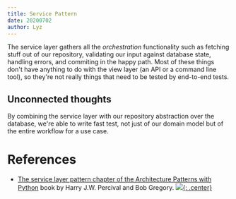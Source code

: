 ```yaml
---
title: Service Pattern
date: 20200702
author: Lyz
---
```


The service layer gathers all the *orchestration* functionality such as fetching
stuff out of our repository, validating our input against database state,
handling errors, and commiting in the happy path. Most of these things don't
have anything to do with the view layer (an API or a command line tool), so
they're not really things that need to be tested by end-to-end tests.

## Unconnected thoughts

By combining the service layer with our repository abstraction over the
database, we're able to write fast test, not just of our domain model but of the
entire workflow for a use case.

# References

* [The service layer pattern chapter of the Architecture Patterns with
    Python](https://www.cosmicpython.com/book/chapter_04_service_layer.html) book by
    Harry J.W. Percival and Bob Gregory.
[![](not-by-ai.svg){: .center}](https://notbyai.fyi)
